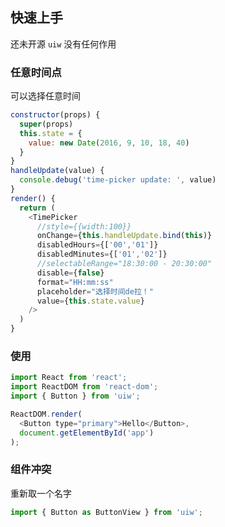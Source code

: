## 快速上手

还未开源 `uiw` 没有任何作用


### 任意时间点

可以选择任意时间

<!--DemoStart--> 
```js
constructor(props) {
  super(props)
  this.state = {
    value: new Date(2016, 9, 10, 18, 40)
  }
}
handleUpdate(value) {
  console.debug('time-picker update: ', value)
}
render() {
  return (
    <TimePicker
      //style={{width:100}}
      onChange={this.handleUpdate.bind(this)}
      disabledHours={['00','01']}
      disabledMinutes={['01','02']}
      //selectableRange="18:30:00 - 20:30:00"
      disable={false}
      format="HH:mm:ss"
      placeholder="选择时间de拉！"
      value={this.state.value}
    />
  )
}
```
<!--End-->

### 使用

```js
import React from 'react';
import ReactDOM from 'react-dom';
import { Button } from 'uiw';

ReactDOM.render(
  <Button type="primary">Hello</Button>, 
  document.getElementById('app')
);
```


### 组件冲突

重新取一个名字

```js
import { Button as ButtonView } from 'uiw';
```
